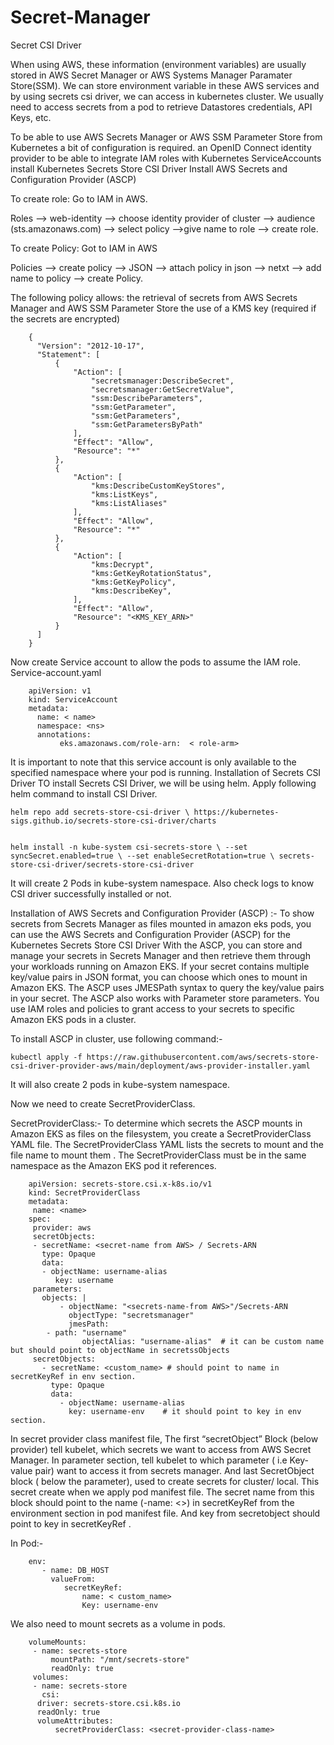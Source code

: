 # Secret-Manager

Secret CSI  Driver

When using AWS, these information (environment variables) are usually stored in AWS Secret Manager or AWS Systems Manager Paramater Store(SSM). We can store environment variable in these AWS services and by using secrets csi driver, we can access in kubernetes cluster.
We usually need to access secrets from a pod to retrieve Datastores credentials, API Keys, etc.

To be able to use AWS Secrets Manager or AWS SSM Parameter Store from Kubernetes a bit of configuration is required.
 an OpenID Connect identity provider to be able to integrate IAM roles with Kubernetes ServiceAccounts
install Kubernetes Secrets Store CSI Driver
Install AWS Secrets and Configuration Provider (ASCP)

To create role:
Go to IAM in AWS. 

Roles —> web-identity —> choose identity provider of cluster —> audience (sts.amazonaws.com) —> select policy —>give name to role —> create role.

To create Policy:
Got to IAM in AWS

Policies —> create policy —> JSON —> attach policy in json —> netxt —> add name to policy —>  create Policy.

The following policy allows:
the retrieval of secrets from AWS Secrets Manager and AWS SSM Parameter Store
the use of a KMS key (required if the secrets are encrypted)

        {
          "Version": "2012-10-17",
          "Statement": [
              {
                  "Action": [
                      "secretsmanager:DescribeSecret",
                      "secretsmanager:GetSecretValue",
                      "ssm:DescribeParameters",
                      "ssm:GetParameter",
                      "ssm:GetParameters",
                      "ssm:GetParametersByPath"
                  ],
                  "Effect": "Allow",
                  "Resource": "*"
              },
              {
                  "Action": [
                      "kms:DescribeCustomKeyStores",
                      "kms:ListKeys",
                      "kms:ListAliases"
                  ],
                  "Effect": "Allow",
                  "Resource": "*"
              },
              {
                  "Action": [
                      "kms:Decrypt",
                      "kms:GetKeyRotationStatus",
                      "kms:GetKeyPolicy",
                      "kms:DescribeKey",
                  ],
                  "Effect": "Allow",
                  "Resource": "<KMS_KEY_ARN>"
              }
          ]
        }


Now create Service account to allow the pods to assume the IAM role.
Service-account.yaml

        apiVersion: v1
        kind: ServiceAccount
        metadata:
          name: < name>
          namespace: <ns>
          annotations:
               eks.amazonaws.com/role-arn:  < role-arm> 


It is important to note that this service account is only available to the specified namespace where your pod is running.
Installation of  Secrets CSI Driver
TO install Secrets CSI Driver, we will be using helm. Apply following helm command to install CSI Driver.

    helm repo add secrets-store-csi-driver \ https://kubernetes-sigs.github.io/secrets-store-csi-driver/charts


    helm install -n kube-system csi-secrets-store \ --set syncSecret.enabled=true \ --set enableSecretRotation=true \ secrets-store-csi-driver/secrets-store-csi-driver



It will create 2 Pods in kube-system namespace.
Also check logs to know CSI driver successfully installed or not.

Installation of AWS Secrets and Configuration Provider (ASCP) :-
To show secrets from Secrets Manager as files mounted in amazon eks pods, you can use the AWS Secrets and Configuration Provider (ASCP) for the Kubernetes Secrets Store CSI Driver
With the ASCP, you can store and manage your secrets in Secrets Manager and then retrieve them through your workloads running on Amazon EKS. 
If your secret contains multiple key/value pairs in JSON format, you can choose which ones to mount in Amazon EKS. The ASCP uses  JMESPath syntax to query the key/value pairs in your secret. The ASCP also works with Parameter store parameters.
You use IAM roles and policies to grant access to your secrets to specific Amazon EKS pods in a cluster.


To install ASCP in cluster, use following command:-

    kubectl apply -f https://raw.githubusercontent.com/aws/secrets-store-csi-driver-provider-aws/main/deployment/aws-provider-installer.yaml


It will also create 2 pods in kube-system namespace.


Now we need to create SecretProviderClass.


SecretProviderClass:-
To determine which secrets the ASCP mounts in Amazon EKS as files on the filesystem, you create a SecretProviderClass YAML file. The SecretProviderClass YAML lists the secrets to mount and the file name to mount them . The SecretProviderClass must be in the same namespace as the Amazon EKS pod it references. 


        apiVersion: secrets-store.csi.x-k8s.io/v1
        kind: SecretProviderClass
        metadata:
         name: <name>
        spec:
         provider: aws
         secretObjects:
         - secretName: <secret-name from AWS> / Secrets-ARN
           type: Opaque
           data:
           - objectName: username-alias
              key: username
         parameters:
           objects: |
               - objectName: "<secrets-name-from AWS>"/Secrets-ARN
                 objectType: "secretsmanager"
                 jmesPath:
            - path: "username"
                    objectAlias: "username-alias"  # it can be custom name but should point to objectName in secretssObjects
         secretObjects:
           - secretName: <custom_name> # should point to name in secretKeyRef in env section.
             type: Opaque
             data:
               - objectName: username-alias
                 key: username-env    # it should point to key in env section.



In secret provider class manifest file, The first “secretObject” Block (below provider) tell kubelet, which secrets we want to access from AWS Secret Manager.
In parameter section, tell kubelet to which parameter ( i.e Key-value pair)  want to access it from secrets manager.
And last SecretObject block ( below the parameter), used to create secrets for cluster/ local. This secret create when we apply pod manifest file.
The secret name from this block should point to the name (-name: <>) in secretKeyRef from the environment section in pod manifest file. And key from secretobject should point to key in secretKeyRef .

In Pod:-

        env:
           - name: DB_HOST
             valueFrom:
                secretKeyRef:
                    name: < custom_name>
                    Key: username-env


We also need to mount secrets as a volume in pods.

        volumeMounts:
         - name: secrets-store
             mountPath: "/mnt/secrets-store"
             readOnly: true
         volumes:
         - name: secrets-store
           csi:
          driver: secrets-store.csi.k8s.io
          readOnly: true
          volumeAttributes:
              secretProviderClass: <secret-provider-class-name>

